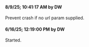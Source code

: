 #### 8/9/25; 10:41:17 AM by DW

Prevent crash if no url param supplied.

#### 6/16/25; 12:19:00 PM by DW

Started.

